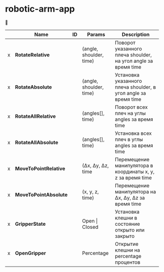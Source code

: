 # robotic-arm-app
🤖


| |         Name        |ID|        Params            | Description                                                     |   
|-|---------------------|--|--------------------------|-----------------------------------------------------------------|
|x|**RotateRelative**     || (angle, shoulder, time)  | Поворот указанного плеча shoulder, на угол angle за время time  |
|x|**RotateAbsolute**     || (angle, shoulder, time)  | Установка указанного плеча shoulder, в угол angle за время time |
|x|**RotateAllRelative**  || (angles[], time)         | Поворот всех плеч на углы angles за время time                  |
|x|**RotateAllAbsolute**  || (angles[], time)         | Установка всех плеч в углы angles за время time                 |
|x|**MoveToPointRelative**|| (Δx, Δy, Δz, time        | Перемещение манипулятора в координаты x, y, z за время time     |
|x|**MoveToPointAbsolute**|| (x, y, z, time)          | Перемещение манипулятора на Δx, Δy, Δz за время time            |
|x|**GripperState**       || Open \| Closed           | Установка клешни в состояние открыто или закрыто                |
|x|**OpenGripper**        || Percentage               | Открытие клешни на percentage процентов                         |
